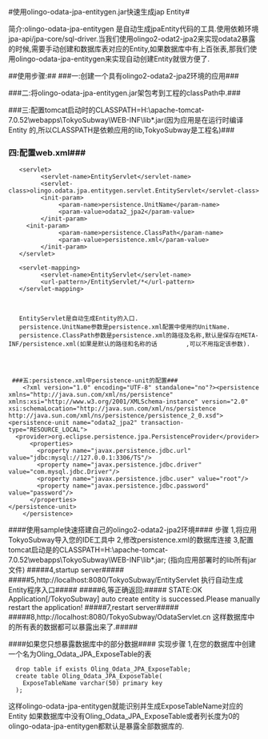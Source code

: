 #使用olingo-odata-jpa-entitygen.jar快速生成jap Entity#

简介:olingo-odata-jpa-entitygen 是自动生成jpaEntity代码的工具.使用依赖环境jpa-api/jpa-core/sql-driver.当我们使用olingo2-odat2-jpa2来实现odata2暴露的时候,需要手动创建和数据库表对应的Entity,如果数据库中有上百张表,那我们使用olingo-odata-jpa-entitygen来实现自动创建Entity就很方便了.

##使用步骤:##
###一:创建一个具有olingo2-odata2-jpa2环境的应用###

  ###二:将olingo-odata-jpa-entitygen.jar架包考到工程的classPath中.###

   ###三:配置tomcat启动时的CLASSPATH=H:\apache-tomcat-7.0.52\webapps\TokyoSubway\WEB-INF\lib\*.jar(因为应用是在运行时编译Entity       的,所以CLASSPATH是依赖应用的lib,TokyoSubway是工程名)###


  ### 四:配置web.xml###
       <servlet>
             <servlet-name>EntityServlet</servlet-name>
             <servlet-class>olingo.odata.jpa.entitygen.servlet.EntityServlet</servlet-class>
             <init-param>
                  <param-name>persistence.UnitName</param-name>
                  <param-value>odata2_jpa2</param-value>
             </init-param>
	     <init-param>
                  <param-name>persistence.ClassPath</param-name>
                  <param-value>persistence.xml</param-value>
             </init-param>
       </servlet>

       <servlet-mapping>
             <servlet-name>EntityServlet</servlet-name>
             <url-pattern>/EntityServlet/*</url-pattern>
       </servlet-mapping>



       EntityServlet是自动生成Entity的入口.
       persistence.UnitName参数是persistence.xml配置中使用的UnitName.
       persistence.ClassPath参数是persistence.xml的路径及名称,默认是保存在META-INF/persistence.xml(如果是默认的路径和名称的话        ,可以不用指定该参数).




     ###五:persistence.xml中persistence-unit的配置###
        <?xml version="1.0" encoding="UTF-8" standalone="no"?><persistence xmlns="http://java.sun.com/xml/ns/persistence"                  xmlns:xsi="http://www.w3.org/2001/XMLSchema-instance" version="2.0"                                xsi:schemaLocation="http://java.sun.com/xml/ns/persistence http://java.sun.com/xml/ns/persistence/persistence_2_0.xsd">
	<persistence-unit name="odata2_jpa2" transaction-type="RESOURCE_LOCAL">
	  <provider>org.eclipse.persistence.jpa.PersistenceProvider</provider>
          <properties>  
            <property name="javax.persistence.jdbc.url" value="jdbc:mysql://127.0.0.1:3306/TS"/>  
            <property name="javax.persistence.jdbc.driver" value="com.mysql.jdbc.Driver"/>  
            <property name="javax.persistence.jdbc.user" value="root"/>  
            <property name="javax.persistence.jdbc.password" value="password"/>  
          </properties> 	
	</persistence-unit>
        </persistence>



####使用sample快速搭建自己的olingo2-odata2-jpa2环境####
    步骤
    1,将应用TokyoSubway导入您的IDE工具中
    2,修改persistence.xml的数据库连接
    3,配置tomcat启动是的CLASSPATH=H:\apache-tomcat-7.0.52\webapps\TokyoSubway\WEB-INF\lib\*.jar;  (指向应用部署时的lib所有jar文件)
   #####4,startup server#####
    #####5,http://localhost:8080/TokyoSubway/EntityServlet   执行自动生成Entity程序入口#####
    #####6,等正确返回:#####
        STATE:OK
        Application[/TokyoSubway] auto create entity is successed.Please manually restart the application!
    #####7,restart server#####
    #####8,http://localhost:8080/TokyoSubway/OdataServlet.cn    这样数据库中的所有表的数据都可以暴露出来了.#####




####如果您只想暴露数据库中的部分数据####
    实现步骤
    1,在您的数据库中创建一个名为Oling_Odata_JPA_ExposeTable的表
    
      drop table if exists Oling_Odata_JPA_ExposeTable;
      create table Oling_Odata_JPA_ExposeTable(
        ExposeTableName varchar(50) primary key
      );


这样olingo-odata-jpa-entitygen就能识别并生成ExposeTableName对应的Entity
如果数据库中没有Oling_Odata_JPA_ExposeTable或者列长度为0的olingo-odata-jpa-entitygen都默认是暴露全部数据库的.


